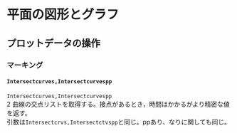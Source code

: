# 平面の図形とグラフ  
## プロットデータの操作  
### マーキング  
#### `Intersectcurves,Intersectcurvespp`  
`Intersectcurves,Intersectcurvespp`  
2 曲線の交点リストを取得する。接点があるとき，時間はかかるがより精密な値を返す。  
引数は`Intersectcrvs,Intersectctvspp`と同じ。ppあり、なりに関しても同じ。
